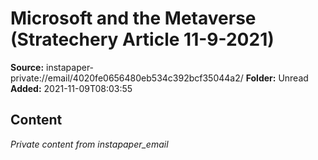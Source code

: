 # Microsoft and the Metaverse (Stratechery Article 11-9-2021)

**Source:** instapaper-private://email/4020fe0656480eb534c392bcf35044a2/
**Folder:** Unread
**Added:** 2021-11-09T08:03:55




## Content
*Private content from instapaper_email*
